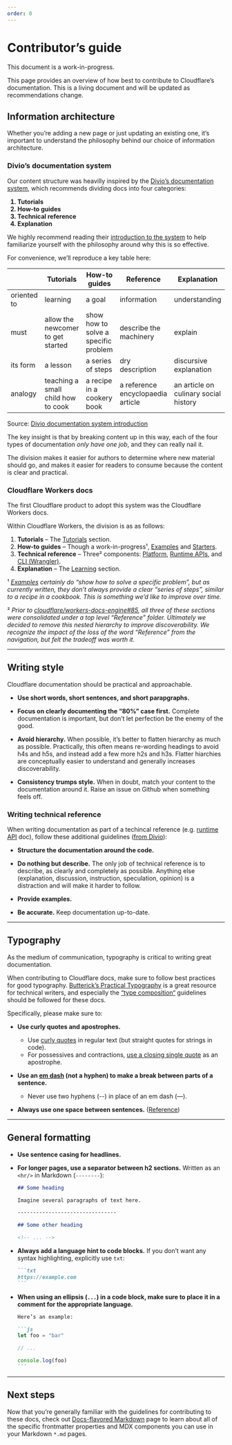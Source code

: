 ```yaml
---
order: 0
---
```


# Contributor’s guide

<Aside>

This document is a work-in-progress.

</Aside>

This page provides an overview of how best to contribute to Cloudflare’s documentation. This is a living document and will be updated as recommendations change.

## Information architecture

Whether you’re adding a new page or just updating an existing one, it’s important to understand the philosophy behind our choice of information architecture.

### Divio’s documentation system

Our content structure was heavilly inspired by the [Divio’s documentation system](https://documentation.divio.com), which recommends dividing docs into four categories:

<strong>

1. Tutorials
2. How-to guides
3. Technical reference
4. Explanation

</strong>

We highly recommend reading their [introduction to the system](https://documentation.divio.com/introduction) to help familiarize yourself with the philosophy around why this is so effective.

For convenience, we’ll reproduce a key table here:

<TableWrap>
<span style={{fontSize:".9em"}}>

|            | Tutorials                          | How-to guides                        | Reference                         | Explanation                           |
|------------|------------------------------------|--------------------------------------|-----------------------------------|---------------------------------------|
| oriented to| learning                           | a goal                               | information                       | understanding                         |
| must       | allow the newcomer to get started  | show how to solve a specific problem | describe the machinery            | explain                               |
| its form   | a lesson                           | a series of steps                    | dry description                   | discursive explanation                |
| analogy    | teaching a small child how to cook | a recipe in a cookery book           | a reference encyclopaedia article | an article on culinary social history |

</span>
</TableWrap>

<p style={{margin:"-.5em 0 1.5em",fontSize:".9em"}}>

Source: [Divio documentation system introduction](https://documentation.divio.com/introduction)

</p>

The key insight is that by breaking content up in this way, each of the four types of documentation _only have one job_, and they can really nail it.

The division makes it easier for authors to determine where new material should go, and makes it easier for readers to consume because the content is clear and practical.

### Cloudflare Workers docs

The first Cloudflare product to adopt this system was the Cloudflare Workers docs.

Within Cloudflare Workers, the division is as as follows:

1. **Tutorials** – The [Tutorials](/tutorials) section.
2. **How-to guides** – Though a work-in-progress¹, [Examples](/examples) and [Starters](/starters).
3. **Technical reference** – Three² components: [Platform](/platform), [Runtime APIs](/runtime-apis), and [CLI (Wrangler)](/cli-wrangler).
4. **Explanation** – The [Learning](/learning) section.

¹ _[Examples](/examples) certainly do “show how to solve a specific problem”, but as currently written, they don’t always provide a clear “series of steps”, similar to a recipe in a cookbook. This is something we’d like to improve over time._

² _Prior to [cloudflare/workers-docs-engine#85](https://github.com/cloudflare/workers-docs-engine/pull/85), all three of these sections were consolidated under a top level “Reference” folder. Ultimately we decided to remove this nested hierarchy to improve discoverability. We recognize the impact of the loss of the word “Reference” from the navigation, but felt the tradeoff was worth it._

--------------------------------

## Writing style

Cloudflare documentation should be practical and approachable.

- **Use short words, short sentences, and short parapgraphs.**

- **Focus on clearly documenting the “80%” case first.** Complete documentation is important, but don’t let perfection be the enemy of the good.

- **Avoid hierarchy.** When possible, it’s better to flatten hierarchy as much as possible. Practically, this often means re-wording headings to avoid h4s and h5s, and instead add a few more h2s and h3s. Flatter hiarchies are conceptually easier to understand and generally increases discoverability.

- **Consistency trumps style.** When in doubt, match your content to the documentation around it. Raise an issue on Github when something feels off.

### Writing technical reference

When writing documentation as part of a techincal reference (e.g. [runtime API](/runtime-apis) doc), follow these additional guidelines ([from Divio](https://documentation.divio.com/reference/#reference)):

- **Structure the documentation around the code.**

- **Do nothing but describe.** The only job of technical reference is to describe, as clearly and completely as possible. Anything else (explanation, discussion, instruction, speculation, opinion) is a distraction and will make it harder to follow.

- **Provide examples.**

- **Be accurate.** Keep documentation up-to-date.

--------------------------------

## Typography

As the medium of communication, typography is critical to writing great documentation.

When contributing to Cloudflare docs, make sure to follow best practices for good typography. [Butterick’s Practical Typography](https://practicaltypography.com) is a great resource for technical writers, and especially the [“type composition“](https://practicaltypography.com/type-composition.html) guidelines should be followed for these docs.

Specifically, please make sure to:

- **Use curly quotes and apostrophes.**
  - Use [curly quotes](https://practicaltypography.com/straight-and-curly-quotes.html) in regular text (but straight quotes for strings in code).
  - For possessives and contractions, [use a closing single quote](https://practicaltypography.com/apostrophes.html) as an apostrophe.

- **Use an [em dash](https://practicaltypography.com/hyphens-and-dashes.html) (not a hyphen) to make a break between parts of a sentence.**
  - Never use two hyphens (--) in place of an em dash (—).

- **Always use one space between sentences.** ([Reference](https://practicaltypography.com/one-space-between-sentences.html))

--------------------------------

## General formatting

- **Use sentence casing for headlines.**

- **For longer pages, use a separator between h2 sections.** Written as an `<hr/>` in Markdown (`--------`):

  ```markdown
  ## Some heading

  Imagine several paragraphs of text here.

  --------------------------------

  ## Some other heading

  <!-- ... -->
  ```

- **Always add a language hint to code blocks.** If you don’t want any syntax highlighting, explicitly use `txt`:

  ``````markdown
  ```txt
  https://example.com
  ```
  ``````

- **When using an ellipsis (`...`) in a code block, make sure to place it in a comment for the appropriate language.**

  ``````markdown
  Here’s an example:

  ```js
  let foo = "bar"

  // ...

  console.log(foo)
  ```
  ``````

--------------------------------

## Next steps

Now that you’re generally familiar with the guidelines for contributing to these docs, check out [Docs-flavored Markdown](/docs-engine/docs-flavored-markdown/) page to learn about all of the specific frontmatter properties and MDX components you can use in your Markdown `*.md` pages.
